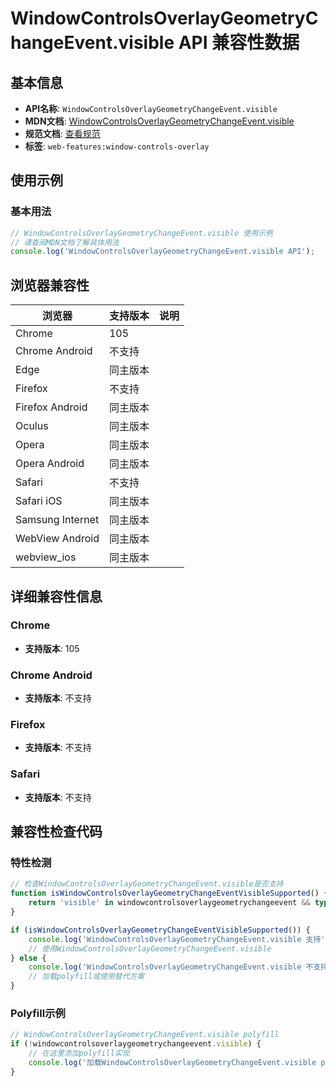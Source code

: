 # WindowControlsOverlayGeometryChangeEvent.visible API 兼容性数据

## 基本信息

- **API名称**: `WindowControlsOverlayGeometryChangeEvent.visible`
- **MDN文档**: [WindowControlsOverlayGeometryChangeEvent.visible](https://developer.mozilla.org/docs/Web/API/WindowControlsOverlayGeometryChangeEvent/visible)
- **规范文档**: [查看规范](https://wicg.github.io/window-controls-overlay/#windowcontrolsoverlay-interface)
- **标签**: `web-features:window-controls-overlay`

## 使用示例

### 基本用法

```javascript
// WindowControlsOverlayGeometryChangeEvent.visible 使用示例
// 请查阅MDN文档了解具体用法
console.log('WindowControlsOverlayGeometryChangeEvent.visible API');
```

## 浏览器兼容性

| 浏览器 | 支持版本 | 说明 |
|--------|----------|------|
| Chrome | 105 |  |
| Chrome Android | 不支持 |  |
| Edge | 同主版本 |  |
| Firefox | 不支持 |  |
| Firefox Android | 同主版本 |  |
| Oculus | 同主版本 |  |
| Opera | 同主版本 |  |
| Opera Android | 同主版本 |  |
| Safari | 不支持 |  |
| Safari iOS | 同主版本 |  |
| Samsung Internet | 同主版本 |  |
| WebView Android | 同主版本 |  |
| webview_ios | 同主版本 |  |

## 详细兼容性信息

### Chrome

- **支持版本**: 105

### Chrome Android

- **支持版本**: 不支持

### Firefox

- **支持版本**: 不支持

### Safari

- **支持版本**: 不支持

## 兼容性检查代码

### 特性检测

```javascript
// 检查WindowControlsOverlayGeometryChangeEvent.visible是否支持
function isWindowControlsOverlayGeometryChangeEventVisibleSupported() {
    return 'visible' in windowcontrolsoverlaygeometrychangeevent && typeof windowcontrolsoverlaygeometrychangeevent.visible === 'function';
}

if (isWindowControlsOverlayGeometryChangeEventVisibleSupported()) {
    console.log('WindowControlsOverlayGeometryChangeEvent.visible 支持');
    // 使用WindowControlsOverlayGeometryChangeEvent.visible
} else {
    console.log('WindowControlsOverlayGeometryChangeEvent.visible 不支持，需要polyfill');
    // 加载polyfill或使用替代方案
}
```

### Polyfill示例

```javascript
// WindowControlsOverlayGeometryChangeEvent.visible polyfill
if (!windowcontrolsoverlaygeometrychangeevent.visible) {
    // 在这里添加polyfill实现
    console.log('加载WindowControlsOverlayGeometryChangeEvent.visible polyfill');
}
```

